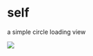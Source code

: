 # self

a simple circle loading view 

![](http://upload-images.jianshu.io/upload_images/2555073-6ed9de81ad7f9531.gif?imageMogr2/auto-orient/strip)
